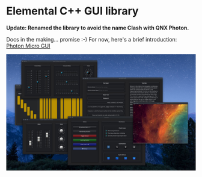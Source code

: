# Elemental C++ GUI library

**Update: Renamed the library to avoid the name Clash with QNX Photon.**

Docs in the making... promise :-) For now, here's a brief introduction: [Photon Micro GUI](https://www.cycfi.com/2019/07/photon-micro-gui/)

![alt Photon Sampler](docs/photon_sampler.jpg)

